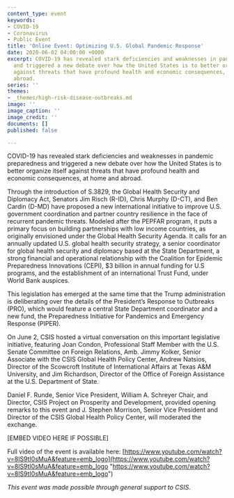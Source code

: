 ```yaml
---
content_type: event
keywords:
- COVID-19
- Coronavirus
- Public Event
title: 'Online Event: Optimizing U.S. Global Pandemic Response'
date: 2020-06-02 04:00:00 +0000
excerpt: COVID-19 has revealed stark deficiencies and weaknesses in pandemic preparedness
  and triggered a new debate over how the United States is to better organize itself
  against threats that have profound health and economic consequences, at home and
  abroad.
series: ''
themes:
- _themes/high-risk-disease-outbreaks.md
image: ''
image_caption: ''
image_credit: ''
documents: []
published: false

---
```

COVID-19 has revealed stark deficiencies and weaknesses in pandemic preparedness and triggered a new debate over how the United States is to better organize itself against threats that have profound health and economic consequences, at home and abroad.

Through the introduction of S.3829, the Global Health Security and Diplomacy Act, Senators Jim Risch (R-ID), Chris Murphy (D-CT), and Ben Cardin (D-MD) have proposed a new international initiative to improve U.S. government coordination and partner country resilience in the face of recurrent pandemic threats. Modeled after the PEPFAR program, it puts a primary focus on building partnerships with low income countries, as originally envisioned under the Global Health Security Agenda. It calls for an annually updated U.S. global health security strategy, a senior coordinator for global health security and diplomacy based at the State Department, a strong financial and operational relationship with the Coalition for Epidemic Preparedness Innovations (CEPI), $3 billion in annual funding for U.S programs, and the establishment of an international Trust Fund, under World Bank auspices.

This legislation has emerged at the same time that the Trump administration is deliberating over the details of the President’s Response to Outbreaks (PRO), which would feature a central State Department coordinator and a new fund, the Preparedness Initiative for Pandemics and Emergency Response (PIPER).

On June 2, CSIS hosted a virtual conversation on this important legislative initiative, featuring Joan Condon, Professional Staff Member with the U.S. Senate Committee on Foreign Relations, Amb. Jimmy Kolker, Senior Associate with the CSIS Global Health Policy Center, Andrew Natsios, Director of the Scowcroft Institute of International Affairs at Texas A&M University, and Jim Richardson, Director of the Office of Foreign Assistance at the U.S. Department of State.

Daniel F. Runde, Senior Vice President, William A. Schreyer Chair, and Director, CSIS Project on Prosperity and Development, provided opening remarks to this event and J. Stephen Morrison, Senior Vice President and Director of the CSIS Global Health Policy Center, will moderated the exchange.

\[EMBED VIDEO HERE IF POSSIBLE\]

Full video of the event is available here: [https://www.youtube.com/watch?v=8lS9tI0sMuA&feature=emb_logo](https://www.youtube.com/watch?v=8lS9tI0sMuA&feature=emb_logo "https://www.youtube.com/watch?v=8lS9tI0sMuA&feature=emb_logo")

_This event was made possible through general support to CSIS._